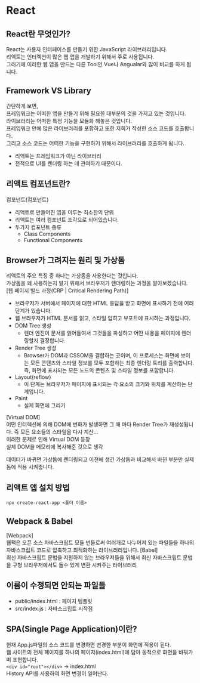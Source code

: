 # React

## React란 무엇인가?

React는 사용자 인터페이스를 만들기 위한 JavaScript 라이브러리입니다.  
리액트는 인터렉션이 많은 웹 앱을 개발하기 위해서 주로 사용됩니다.  
그러기에 이러한 웹 앱을 만드는 다른 Tool인 Vue나 Angualar와 많이 비교를 하게 됩니다.  

## Framework VS Library

간단하게 보면,  
프레임워크는 어떠한 앱을 만들기 위해 필요한 대부분의 것을 가지고 있는 것입니다.  
라이브러리는 어떠한 특정 기능을 모듈화 해놓은 것입니다.  
프레임워크 안에 많은 라이브러리를 포함하고 또한 저희가 작성한 소스 코드를 호출합니다.  
그리고 소스 코드는 어떠한 기능을 구현하기 위해서 라이브러리를 호출하게 됩니다.    
- 리액트는 프레임워크가 아닌 라이브러리
- 전적으로 UI를 렌더링 하는 데 관여하기 때문이다.

## 리액트 컴포넌트란?

컴포넌트(컴포넌트)  
- 리액트로 만들어진 앱을 이루는 최소한의 단위
- 리액트는 여러 컴포넌트 조각으로 되어있습니다.
- 두가지 컴포넌트 종류
  - Class Components
  - Functional Components

## Browser가 그려지는 원리 및 가상돔

리액트의 주요 특징 중 하나는 가상돔을 사용한다는 것입니다.  
가상돔을 왜 사용하는지 알기 위해서 브라우저가 렌더링하는 과정을 알아보겠습니다.  
[웹 페이지 빌드 과정(CRP | Critical Rendering Path)]
- 브라우저가 서버에서 페이지에 대한 HTML 응답을 받고 화면에 표시하기 전에 여러 단계가 있습니다.
- 웹 브라우저가 HTML 문서를 읽고, 스타일 입히고 뷰포트에 표시하는 과정입니다.
- DOM Tree 생성
  - 렌더 엔진이 문서를 읽어들여서 그것들을 파싱하고 어떤 내용을 페이지에 렌더링할지 결정합니다.
- Render Tree 생성
  - Browser가 DOM과 CSSOM을 결합하는 곳이며, 이 프로세스는 화면에 보이는 모든 콘텐츠와 스타일 정보를 모두 포함하는 최종 렌더링 트리를 출력합니다. 즉, 화면에 표시되는 모든 노드의 콘텐츠 및 스타일 정보를 포함합니다.
- Layout(reflow)
  - 이 단계는 브라우저가 페이지에 표시되는 각 요소의 크기와 위치를 계산하는 단계입니다.
- Paint
  - 실제 화면에 그리기
 
[Virtual DOM]  
어떤 인터렉션에 의해 DOM에 변화가 발생하면 그 때 마다 Render Tree가 재생성됩니다. 즉 모든 요소들의 스타일을 다시 계산...  
이러한 문제로 인해 Virtual DOM 등장  
실제 DOM을 메모리에 복사해준 것으로 생각

데이터가 바뀌면 가상돔에 렌더링되고 이전에 생긴 가상돔과 비교해서 바뀐 부분만 실제 돔에 적용 시켜줍니다.

## 리액트 앱 설치 방법

`npx create-react-app <폴더 이름>`

## Webpack & Babel

[Webpack]  
웹팩은 오픈 소스 자바스크립트 모듈 번들로써 여러개로 나누어져 있는 파일들을 하나의 자바스크립트 코드로 압축하고 최적화하는 라이브러리입니다.
[Babel]  
최신 자바스크립트 문법을 지원하지 않는 브라우저들을 위해서 최신 자바스크립트 문법을 구형 브라우저에서도 돌수 있게 변환 시켜주는 라이브러리

## 이름이 수정되면 안되는 파일들

- public/index.html : 페이지 템플릿
- src/index.js : 자바스크립트 시작점

## SPA(Single Page Application)이란?

현재 App.js파일의 소스 코드를 변경하면 변경한 부분이 화면에 적용이 된다.  
웹 사이트의 전체 페이지를 하나의 페이지(index.html)에 담아 동적으로 화면을 바꿔가며 표현합니다.  
`<div id="root"></div>` -> index.html  
History API를 사용하여 화면 변경이 일어난다.
